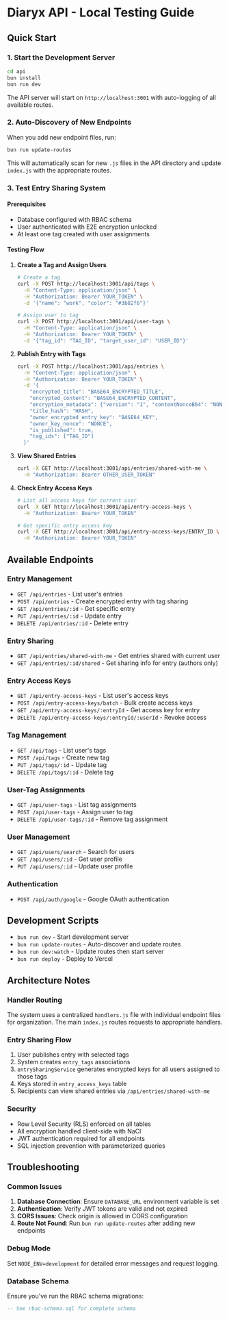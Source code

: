 # Diaryx API - Local Testing Guide

## Quick Start

### 1. Start the Development Server
```bash
cd api
bun install
bun run dev
```

The API server will start on `http://localhost:3001` with auto-logging of all available routes.

### 2. Auto-Discovery of New Endpoints
When you add new endpoint files, run:
```bash
bun run update-routes
```

This will automatically scan for new `.js` files in the API directory and update `index.js` with the appropriate routes.

### 3. Test Entry Sharing System

#### Prerequisites
- Database configured with RBAC schema
- User authenticated with E2E encryption unlocked
- At least one tag created with user assignments

#### Testing Flow

1. **Create a Tag and Assign Users**
   ```bash
   # Create a tag
   curl -X POST http://localhost:3001/api/tags \
     -H "Content-Type: application/json" \
     -H "Authorization: Bearer YOUR_TOKEN" \
     -d '{"name": "work", "color": "#3b82f6"}'

   # Assign user to tag
   curl -X POST http://localhost:3001/api/user-tags \
     -H "Content-Type: application/json" \
     -H "Authorization: Bearer YOUR_TOKEN" \
     -d '{"tag_id": "TAG_ID", "target_user_id": "USER_ID"}'
   ```

2. **Publish Entry with Tags**
   ```bash
   curl -X POST http://localhost:3001/api/entries \
     -H "Content-Type: application/json" \
     -H "Authorization: Bearer YOUR_TOKEN" \
     -d '{
       "encrypted_title": "BASE64_ENCRYPTED_TITLE",
       "encrypted_content": "BASE64_ENCRYPTED_CONTENT", 
       "encryption_metadata": {"version": "1", "contentNonceB64": "NONCE"},
       "title_hash": "HASH",
       "owner_encrypted_entry_key": "BASE64_KEY",
       "owner_key_nonce": "NONCE",
       "is_published": true,
       "tag_ids": ["TAG_ID"]
     }'
   ```

3. **View Shared Entries**
   ```bash
   curl -X GET http://localhost:3001/api/entries/shared-with-me \
     -H "Authorization: Bearer OTHER_USER_TOKEN"
   ```

4. **Check Entry Access Keys**
   ```bash
   # List all access keys for current user
   curl -X GET http://localhost:3001/api/entry-access-keys \
     -H "Authorization: Bearer YOUR_TOKEN"

   # Get specific entry access key
   curl -X GET http://localhost:3001/api/entry-access-keys/ENTRY_ID \
     -H "Authorization: Bearer YOUR_TOKEN"
   ```

## Available Endpoints

### Entry Management
- `GET /api/entries` - List user's entries
- `POST /api/entries` - Create encrypted entry with tag sharing
- `GET /api/entries/:id` - Get specific entry
- `PUT /api/entries/:id` - Update entry
- `DELETE /api/entries/:id` - Delete entry

### Entry Sharing
- `GET /api/entries/shared-with-me` - Get entries shared with current user
- `GET /api/entries/:id/shared` - Get sharing info for entry (authors only)

### Entry Access Keys
- `GET /api/entry-access-keys` - List user's access keys
- `POST /api/entry-access-keys/batch` - Bulk create access keys
- `GET /api/entry-access-keys/:entryId` - Get access key for entry
- `DELETE /api/entry-access-keys/:entryId/:userId` - Revoke access

### Tag Management
- `GET /api/tags` - List user's tags
- `POST /api/tags` - Create new tag
- `PUT /api/tags/:id` - Update tag
- `DELETE /api/tags/:id` - Delete tag

### User-Tag Assignments
- `GET /api/user-tags` - List tag assignments
- `POST /api/user-tags` - Assign user to tag
- `DELETE /api/user-tags/:id` - Remove tag assignment

### User Management
- `GET /api/users/search` - Search for users
- `GET /api/users/:id` - Get user profile
- `PUT /api/users/:id` - Update user profile

### Authentication
- `POST /api/auth/google` - Google OAuth authentication

## Development Scripts

- `bun run dev` - Start development server
- `bun run update-routes` - Auto-discover and update routes
- `bun run dev:watch` - Update routes then start server
- `bun run deploy` - Deploy to Vercel

## Architecture Notes

### Handler Routing
The system uses a centralized `handlers.js` file with individual endpoint files for organization. The main `index.js` routes requests to appropriate handlers.

### Entry Sharing Flow
1. User publishes entry with selected tags
2. System creates `entry_tags` associations
3. `entrySharingService` generates encrypted keys for all users assigned to those tags
4. Keys stored in `entry_access_keys` table
5. Recipients can view shared entries via `/api/entries/shared-with-me`

### Security
- Row Level Security (RLS) enforced on all tables
- All encryption handled client-side with NaCl
- JWT authentication required for all endpoints
- SQL injection prevention with parameterized queries

## Troubleshooting

### Common Issues
1. **Database Connection**: Ensure `DATABASE_URL` environment variable is set
2. **Authentication**: Verify JWT tokens are valid and not expired
3. **CORS Issues**: Check origin is allowed in CORS configuration
4. **Route Not Found**: Run `bun run update-routes` after adding new endpoints

### Debug Mode
Set `NODE_ENV=development` for detailed error messages and request logging.

### Database Schema
Ensure you've run the RBAC schema migrations:
```sql
-- See rbac-schema.sql for complete schema
```